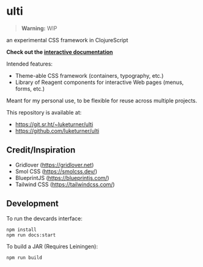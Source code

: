 # ulti

> **Warning:** WIP

an experimental CSS framework in ClojureScript

**Check out the [interactive documentation](https://lt-ui.netlify.app)**

Intended features:

- Theme-able CSS framework (containers, typography, etc.)
- Library of Reagent components for interactive Web pages (menus, forms, etc.)

Meant for my personal use, to be flexible for reuse across multiple projects.

This repository is available at:

- https://git.sr.ht/~luketurner/ulti
- https://github.com/luketurner/ulti

## Credit/Inspiration

- Gridlover (https://gridlover.net)
- Smol CSS (https://smolcss.dev/)
- BlueprintJS (https://blueprintjs.com/)
- Tailwind CSS (https://tailwindcss.com/)

## Development

To run the devcards interface:

```
npm install
npm run docs:start
```

To build a JAR (Requires Leiningen):

```
npm run build
```